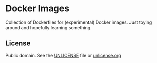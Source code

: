 # Docker Images

Collection of Dockerfiles for (experimental) Docker images.
Just toying around and hopefully learning something.

## License

Public domain.
See the [UNLICENSE](UNLICENSE) file
or [unlicense.org](https://unlicense.org)
